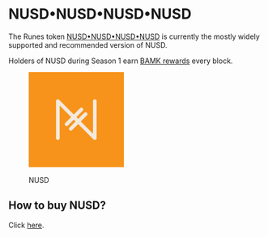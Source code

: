 # NUSD•NUSD•NUSD•NUSD

The Runes token [NUSD•NUSD•NUSD•NUSD](https://unisat.io/runes/detail/NUSD%E2%80%A2NUSD%E2%80%A2NUSD%E2%80%A2NUSD) is currently the mostly widely supported and recommended version of NUSD.

Holders of NUSD during Season 1 earn [BAMK rewards](https://app.gitbook.com/o/lfo0cE7iXE4350nipACw/s/L5vd9Yc2g4BdL74C5OqN/\~/changes/91/rewards/rewards-for-nusd-holders) every block.

<div align="left">

<figure><img src=".gitbook/assets/NUSD Logo.png" alt="" width="188"><figcaption><p>NUSD</p></figcaption></figure>

</div>

## How to buy NUSD?

Click [here](how-tos/mintnusd.md).


